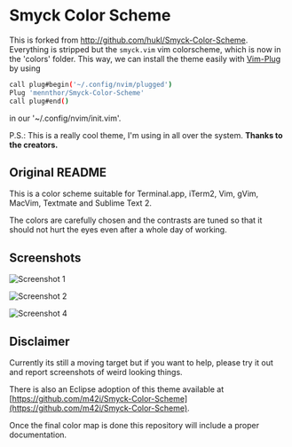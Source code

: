 # Smyck Color Scheme

This is forked from <http://github.com/hukl/Smyck-Color-Scheme>.
Everything is stripped but the `smyck.vim` vim colorscheme, which is now in the 'colors' folder.
This way, we can install the theme easily with [Vim-Plug](http://github.com/junegunn/vim-plug) by using

```bash
call plug#begin('~/.config/nvim/plugged')
Plug 'mennthor/Smyck-Color-Scheme'
call plug#end()
```

in our '~/.config/nvim/init.vim'.

P.S.: This is a really cool theme, I'm using in all over the system. **Thanks to the creators.**

## Original README

This is a color scheme suitable for Terminal.app, iTerm2, Vim, gVim,
MacVim, Textmate and Sublime Text 2.

The colors are carefully chosen and the contrasts are tuned so that it
should not hurt the eyes even after a whole day of working.

## Screenshots

![Screenshot 1](http://smyck.org/smyck/color_1.jpg)

![Screenshot 2](http://smyck.org/smyck/color_2.jpg)

![Screenshot 4](http://smyck.org/smyck/color_4.jpg)

## Disclaimer

Currently its still a moving target but if you want to help, please try
it out and report screenshots of weird looking things.

There is also an Eclipse adoption of this theme available at
[https://github.com/m42i/Smyck-Color-Scheme](https://github.com/m42i/Smyck-Color-Scheme).

Once the final color map is done this repository will include a proper
documentation.


